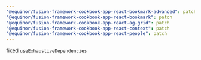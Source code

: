 ```yaml
---
"@equinor/fusion-framework-cookbook-app-react-bookmark-advanced": patch
"@equinor/fusion-framework-cookbook-app-react-bookmark": patch
"@equinor/fusion-framework-cookbook-app-react-ag-grid": patch
"@equinor/fusion-framework-cookbook-app-react-context": patch
"@equinor/fusion-framework-cookbook-app-react-people": patch
---
```


fixed `useExhaustiveDependencies`
